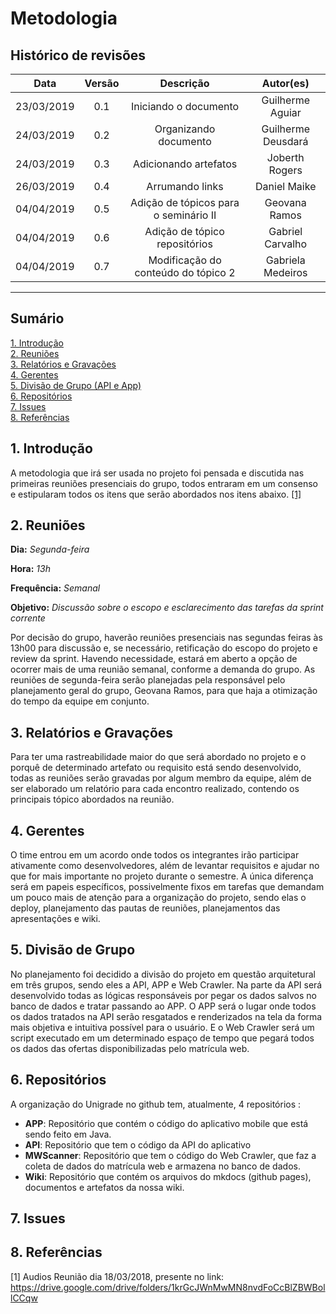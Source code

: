 # Metodologia

## Histórico de revisões
|   Data   |  Versão  |        Descrição       |          Autor(es)          |
|:--------:|:--------:|:----------------------:|:---------------------------:|
|23/03/2019|   0.1    | Iniciando o documento       |   Guilherme Aguiar  |
|24/03/2019|   0.2    | Organizando documento       |   Guilherme Deusdará |
|24/03/2019|   0.3    | Adicionando artefatos       |   Joberth Rogers |
|26/03/2019|   0.4    |  Arrumando links      |   Daniel Maike |
|04/04/2019|   0.5    |  Adição de tópicos para o seminário II   | Geovana Ramos |
|04/04/2019|   0.6    |  Adição de tópico repositórios  | Gabriel Carvalho |
|04/04/2019|   0.7    |  Modificação do conteúdo do tópico 2  | Gabriela Medeiros |
---------------------------

## Sumário
[1. Introdução](#1-introducao) <br>
[2. Reuniões](#2-reunioes) <br>
[3. Relatórios e Gravações](#3-relatorios-e-gravacoes) <br>
[4. Gerentes](#4-gerentes) <br>
[5. Divisão de Grupo (API e App)](#5-divisao-de-grupo)<br>
[6. Repositórios](#6-repositorios)<br>
[7. Issues](#7-issues)<br>
[8. Referências ](#8-referencias)

## 1. Introdução

A metodologia que irá ser usada no projeto foi pensada e discutida nas primeiras reuniões presenciais do grupo, todos entraram em um consenso e estipularam todos os itens que serão abordados nos itens abaixo. [ [1] ](#6-referências)

## 2. Reuniões

**Dia:** _Segunda-feira_

**Hora:** _13h_

**Frequência:** _Semanal_

**Objetivo:** _Discussão sobre o escopo e esclarecimento das tarefas da sprint corrente_

Por decisão do grupo, haverão reuniões presenciais nas segundas feiras às 13h00 para discussão e, se necessário, retificação do escopo do projeto e review da sprint. 
Havendo necessidade, estará em aberto a opção de ocorrer mais de uma reunião semanal, conforme a demanda do grupo. 
As reuniões de segunda-feira serão planejadas pela responsável pelo planejamento geral do grupo, Geovana Ramos, para que haja a otimização do tempo da equipe em conjunto.   

## 3. Relatórios e Gravações

Para ter uma rastreabilidade maior do que será abordado no projeto e o porquê de determinado artefato ou requisito está sendo desenvolvido, todas as reuniões serão gravadas por algum membro da equipe, além de ser elaborado um relatório para cada encontro realizado, contendo os principais tópico abordados na reunião.

## 4. Gerentes

O time entrou em um acordo onde todos os integrantes irão participar ativamente como desenvolvedores, além de levantar requisitos e ajudar no que for mais importante no projeto durante o semestre. A única diferença será em papeis específicos, possivelmente fixos em tarefas que demandam um pouco mais de atenção para a organização do projeto, sendo elas o deploy, planejamento das pautas de reuniões, planejamentos das apresentações e wiki.  

## 5. Divisão de Grupo

No planejamento foi decidido a divisão do projeto em questão arquitetural em três grupos, sendo eles a API, APP e Web Crawler. Na parte da API será desenvolvido todas as lógicas responsáveis por pegar os dados salvos no banco de dados e tratar passando ao APP.  O APP será o lugar onde todos os dados tratados na API serão resgatados e renderizados na tela da forma mais objetiva e intuitiva possível para o usuário. E o Web Crawler será um script executado em um determinado espaço de tempo que pegará todos os dados das ofertas disponibilizadas pelo matrícula web.

## 6. Repositórios

A organização do Unigrade no github tem, atualmente, 4 repositórios : 

* **APP**: Repositório que contém o código do aplicativo mobile que está sendo feito em Java.
* **API**: Repositório que tem o código da API do aplicativo
* **MWScanner**: Repositório que tem o código do Web Crawler, que faz a coleta de dados do matrícula web e armazena no banco de dados.
* **Wiki**: Repositório que contém os arquivos do mkdocs (github pages), documentos e artefatos da nossa wiki.


## 7. Issues

## 8. Referências

[1] Audios Reunião dia 18/03/2018, presente no link: https://drive.google.com/drive/folders/1krGcJWnMwMN8nvdFoCcBlZBWBollCCqw